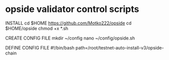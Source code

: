 # opside validator control scripts

INSTALL
cd $HOME
https://github.com/Motko222/opside
cd $HOME/opside
chmod +x *.sh

CREATE CONFIG FILE
mkdir ~/config
nano ~/config/opside.sh

DEFINE CONFIG FILE
#!/bin/bash
path=/root/testnet-auto-install-v3/opside-chain


